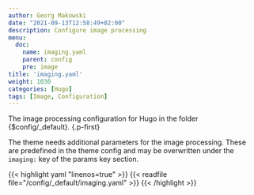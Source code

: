 ```yaml
---
author: Georg Makowski
date: "2021-09-13T12:58:49+02:00"
description: Configure image processing
menu:
  doc:
    name: imaging.yaml
    parent: config
    pre: image
title: 'imaging.yaml'
weight: 1030
categories: [Hugo]
tags: [Image, Configuration]
---
```


The image processing configuration for Hugo in the folder {$config/_default}.
{.p-first}<!--more-->

The theme needs additional parameters for the image processing. These are predefined in the theme config and may be overwritten under the `imaging:` key of the params key section.

{{< highlight yaml "linenos=true" >}}
{{< readfile file="/config/_default/imaging.yaml" >}}
{{< /highlight >}}
